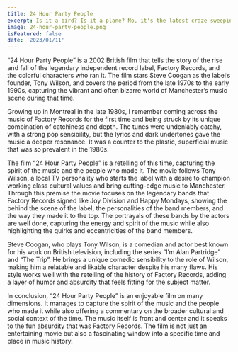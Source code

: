 ```yaml
---
title: 24 Hour Party People
excerpt: Is it a bird? Is it a plane? No, it's the latest craze sweeping the Pennines. I've got to be honest with you... right now I'd rather be sweeping the Pennines.
image: 24-hour-party-people.png
isFeatured: false
date: '2023/01/11'
---
```


“24 Hour Party People” is a 2002 British film that tells the story of the rise and fall of the legendary independent record label, Factory Records, and the colorful characters who ran it. The film stars Steve Coogan as the label’s founder, Tony Wilson, and covers the period from the late 1970s to the early 1990s, capturing the vibrant and often bizarre world of Manchester’s music scene during that time.

Growing up in Montreal in the late 1980s, I remember coming across the music of Factory Records for the first time and being struck by its unique combination of catchiness and depth. The tunes were undeniably catchy, with a strong pop sensibility, but the lyrics and dark undertones gave the music a deeper resonance. It was a counter to the plastic, superficial music that was so prevalent in the 1980s.

The film “24 Hour Party People” is a retelling of this time, capturing the spirit of the music and the people who made it. The movie follows Tony Wilson, a local TV personality who starts the label with a desire to champion working class cultural values and bring cutting-edge music to Manchester. Through this premise the movie focuses on the legendary bands that Factory Records signed like Joy Division and Happy Mondays, showing the behind the scene of the label, the personalities of the band members, and the way they made it to the top. The portrayals of these bands by the actors are well done, capturing the energy and spirit of the music while also highlighting the quirks and eccentricities of the band members.

Steve Coogan, who plays Tony Wilson, is a comedian and actor best known for his work on British television, including the series “I’m Alan Partridge” and “The Trip”. He brings a unique comedic sensibility to the role of Wilson, making him a relatable and likable character despite his many flaws. His style works well with the retelling of the history of Factory Records, adding a layer of humor and absurdity that feels fitting for the subject matter.

In conclusion, “24 Hour Party People” is an enjoyable film on many dimensions. It manages to capture the spirit of the music and the people who made it while also offering a commentary on the broader cultural and social context of the time. The music itself is front and center and it speaks to the fun absurdity that was Factory Records. The film is not just an entertaining movie but also a fascinating window into a specific time and place in music history.
